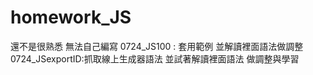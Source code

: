 # homework_JS

還不是很熟悉 無法自己編寫
0724_JS100 : 套用範例 並解讀裡面語法做調整
0724_JSexportID:抓取線上生成器語法 並試著解讀裡面語法 做調整與學習

